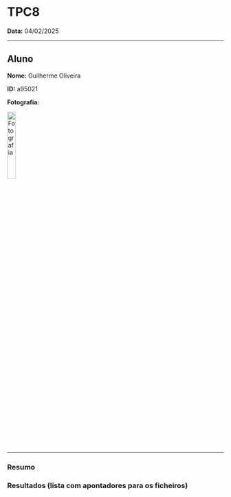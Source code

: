 # TPC8

**Data:** 04/02/2025

****

## Aluno

**Nome:** Guilherme Oliveira

**ID:** a95021

**Fotografia:**

<img src=https://i.imgur.com/ag9VyrP.jpg alt="Fotografia" style="width:20%;">

****

### Resumo


### Resultados (lista com apontadores para os ficheiros)
